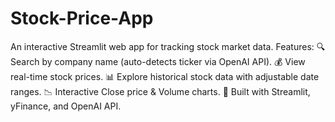 # Stock-Price-App
An interactive Streamlit web app for tracking stock market data. Features:  🔍 Search by company name (auto-detects ticker via OpenAI API).  💰 View real-time stock prices.  📊 Explore historical stock data with adjustable date ranges.  📉 Interactive Close price &amp; Volume charts.  🎯 Built with Streamlit, yFinance, and OpenAI API.
